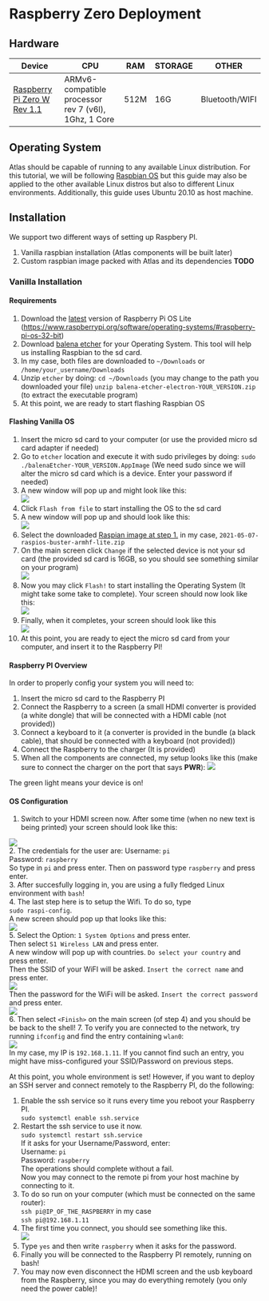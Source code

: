 # Raspberry Zero Deployment
## Hardware
| Device                      	| CPU                                                  	| RAM  	| STORAGE 	| OTHER 	|
|-----------------------------	|------------------------------------------------------	|------	|---------	|-------	|
| [Raspberry Pi Zero W Rev 1.1](https://thepihut.com/products/raspberry-pi-zero-wh-starter-kit) 	| ARMv6-compatible processor rev 7 (v6l), 1Ghz, 1 Core 	| 512M 	| 16G     	|Bluetooth/WIFI|


## Operating System
Atlas should be capable of running to any available Linux distribution.
For this tutorial, we will be following [Raspbian OS](https://www.raspbian.org/) but this guide may also be applied to the other 
available Linux distros but also to different Linux environments. Additionally, this guide uses Ubuntu 20.10 as host machine.

## Installation
We support two different ways of setting up Raspbery PI.
1.  Vanilla raspbian installation (Atlas components will be built later) 
2.  Custom raspbian image packed with Atlas and its dependencies **TODO**

### Vanilla Installation
#### Requirements
1. Download the [latest](https://downloads.raspberrypi.org/raspios_lite_armhf/images/raspios_lite_armhf-2021-05-28/2021-05-07-raspios-buster-armhf-lite.zip) version of Raspberry Pi OS Lite (https://www.raspberrypi.org/software/operating-systems/#raspberry-pi-os-32-bit)
2. Download [balena etcher](https://www.balena.io/etcher/) for your Operating System. This tool will help us installing Raspbian to the sd card.
3. In my case, both files are downloaded to `~/Downloads` or `/home/your_username/Downloads`
4. Unzip `etcher` by doing:
    `cd ~/Downloads` (you may change to the path you downloaded your file)
    `unzip balena-etcher-electron-YOUR_VERSION.zip` (to extract the executable program)
5. At this point, we are ready to start flashing Raspbian OS

#### Flashing Vanilla OS
1. Insert the micro sd card to your computer (or use the provided micro sd card adapter if needed)
2. Go to `etcher` location and execute it with sudo privileges by doing:
`sudo ./balenaEtcher-YOUR_VERSION.AppImage` 
(We need sudo since we will alter the micro sd card which is a device. Enter your password if needed)
3. A new window will pop up and might look like this:  
![](imgs/etcher.png?raw=true)  
4. Click `Flash from file` to start installing the OS to the sd card
5. A new window will pop up and should look like this:  
![](imgs/etcher_os.png?raw=true)  
6. Select the downloaded [Raspian image at step 1.](#Requirements) in my case, `2021-05-07-raspios-buster-armhf-lite.zip`
7. On the main screen click `Change` if the selected device is not your sd card (the provided sd card is 16GB, so you should see something similar on your program)  
![](imgs/etcher.png?raw=true)  
8. Now you may click `Flash!` to start installing the Operating System (It might take some take to complete).
Your screen should now look like this:  
![](imgs/etcher_flash.png?raw=true)  
9. Finally, when it completes, your screen should look like this  
![](imgs/etcher_complete.png?raw=true)  
10. At this point, you are ready to eject the micro sd card from your computer, and insert it to the Raspberry PI!

#### Raspberry PI Overview
In order to properly config your system you will need to:
1. Insert the micro sd card to the Raspberry PI
2. Connect the Raspberry to a screen (a small HDMI converter is provided (a white dongle) that will be connected with a HDMI cable (not provided))
3. Connect a keyboard to it (a converter is provided in the bundle (a black cable), that should be connected with a keyboard (not provided))
4. Connect the Raspberry to the charger (It is provided)
5. When all the components are connected, my setup looks like this (make sure to connect the charger on the port that says **PWR**):
![](imgs/rpi.png?raw=true)  

The green light means your device is on!

#### OS Configuration
1. Switch to your HDMI screen now. After some time (when no new text is being printed) your screen should look like this:


![](imgs/screen.jpg?raw=true)  
2. The credentials for the user are:
Username: `pi`  
Password: `raspberry`  
So type in `pi` and press enter. Then on password type `raspberry` and press enter.  
3. After succesfully logging in, you are using a fully fledged Linux environment with `bash`!  
4. The last step here is to setup the Wifi. To do so, type  
`sudo raspi-config`.  
A new screen should pop up that looks like this:  
![](imgs/raspi.jpg?raw=true)  
5. Select the Option: `1 System Options` and press enter.  
Then select `S1 Wireless LAN` and press enter.  
A new window will pop up with countries. `Do select your country` and press enter.  
Then the SSID of your WiFI will be asked. `Insert the correct name` and press enter.  
![](imgs/ssid.png?raw=true)  
Then the password for the WiFi will be asked. `Insert the correct password` and press enter.  
![](imgs/pass.jpg?raw=true)  
6. Then select `<Finish>` on the main screen (of step 4) and you should be be back to the shell!
7. To verify you are connected to the network, try running `ifconfig` and find the entry containing `wlan0`:  
![](imgs/wlan0.png?raw=true)  
In my case, my IP is `192.168.1.11`. 
If you cannot find such an entry, you might have miss-configured your SSID/Password on previous steps.

At this point, you whole environment is set! However, if you want to deploy an SSH server and connect remotely to the Raspberry PI,
do the following:  
1. Enable the ssh service so it runs every time you reboot your Raspberry PI.  
`sudo systemctl enable ssh.service`  
2. Restart the ssh service to use it now.  
`sudo systemctl restart ssh.service`  
If it asks for your Username/Password, enter:  
Username: `pi`  
Password: `raspberry`  
The operations should complete without a fail.  
Now you may connect to the remote pi from your host machine by connecting to it.  
3. To do so run on your computer (which must be connected on the same router):  
`ssh pi@IP_OF_THE_RASPBERRY` in my case  
`ssh pi@192.168.1.11`  
4. The first time you connect, you should see something like this.  
![](imgs/ssh.png?raw=true)  
5. Type `yes` and then write `raspberry` when it asks for the password.  
6. Finally you will be connected to the Raspberry PI remotely, running on bash!  
7. You may now even disconnect the HDMI screen and the usb keyboard from the Raspberry, since you may do everything remotely (you only need the power cable)!  
